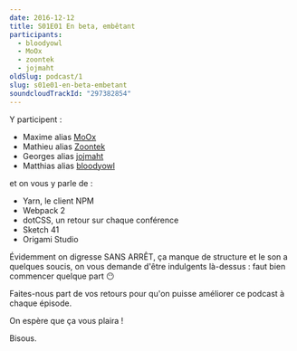 ```yaml
---
date: 2016-12-12
title: S01E01 En beta, embêtant
participants:
  - bloodyowl
  - MoOx
  - zoontek
  - jojmaht
oldSlug: podcast/1
slug: s01e01-en-beta-embetant
soundcloudTrackId: "297382854"
---
```


Y participent :

- Maxime alias [MoOx](https://twitter.com/MoOx)
- Mathieu alias [Zoontek](https://twitter.com/Zoontek)
- Georges alias [jojmaht](https://twitter.com/jojmaht)
- Matthias alias [bloodyowl](https://twitter.com/bloodyowl)

et on vous y parle de :

- Yarn, le client NPM
- Webpack 2
- dotCSS, un retour sur chaque conférence
- Sketch 41
- Origami Studio

Évidemment on digresse SANS ARRÊT, ça manque de structure et le son a quelques
soucis, on vous demande d'être indulgents là-dessus : faut bien commencer
quelque part 😶

Faites-nous part de vos retours pour qu'on puisse améliorer ce podcast à chaque
épisode.

On espère que ça vous plaira !

Bisous.
